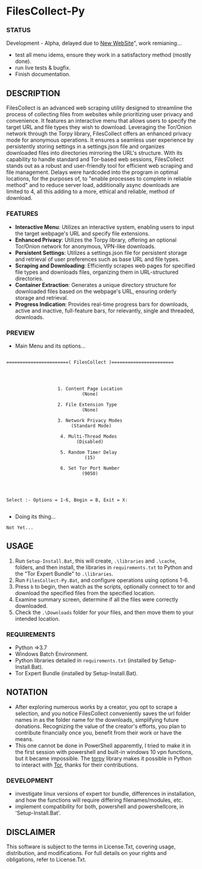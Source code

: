 # FilesCollect-Py

### STATUS
Development - Alpha, delayed due to [New WebSite]("http://wisetime.rf.gd/index.html)", work remianing...
- test all menu idems, ensure they work in a satisfactory method (mostly done).
- run live tests & bugfix.
- Finish documentation.

## DESCRIPTION
FilesCollect is an advanced web scraping utility designed to streamline the process of collecting files from websites while prioritizing user privacy and convenience. It features an interactive menu that allows users to specify the target URL and file types they wish to download. Leveraging the Tor/Onion network through the Torpy library, FilesCollect offers an enhanced privacy mode for anonymous operations. It ensures a seamless user experience by persistently storing settings in a settings.json file and organizes downloaded files into directories mirroring the URL's structure. With its capability to handle standard and Tor-based web sessions, FilesCollect stands out as a robust and user-friendly tool for efficient web scraping and file management. Delays were hardcoded into the program in optimal locations, for the purposes of, to "enable processes to complete in reliable method" and to reduce server load, additionally async downloads are limited to 4, all this adding to a more, ethical and reliable, method of download. 

### FEATURES
- **Interactive Menu**: Utilizes an interactive system, enabling users to input the target webpage's URL and specify file extensions.
- **Enhanced Privacy**: Utilizes the Torpy library, offering an optional Tor/Onion network for anonymous, VPN-like downloads.
- **Persistent Settings**: Utilizes a settings.json file for persistent storage and retrieval of user preferences such as base URL and file types.
- **Scraping and Downloading**: Efficiently scrapes web pages for specified file types and downloads files, organizing them in URL-structured directories.
- **Container Extraction**: Generates a unique directory structure for downloaded files based on the webpage's URL, ensuring orderly storage and retrieval.
- **Progress Indication**: Provides real-time progress bars for downloads, active and inactive, full-feature bars, for relevantly, single and threaded, downloads.

### PREVIEW
- Main Menu and its options...
```

=======================( FilesCollect )=======================




                   1. Content Page Location
                            (None)

                   2. File Extension Type
                            (None)

                   3. Network Privacy Modes
                        (Standard Mode)

                    4. Multi-Thread Modes
                          (Disabled)

                    5. Random Timer Delay
                             (15)

                    6. Set Tor Port Number
                            (9050)




Select :- Options = 1-6, Begin = B, Exit = X:


```
- Doing its thing...
```
Not Yet...
```

## USAGE
1. Run `Setup-Install.Bat`, this will create, `.\libraries` and `.\cache`, folders, and then install, the libraries in `requirements.txt` to Python and the "Tor Expert Bundle" to `.\libraries`.
2. Run `FilesCollect-Py.Bat`, and configure operations using options 1-6.
3. Press `b` to begin, then watch as the scripts, optionally connect to tor and download the specified files from the specified location.
4. Examine summary screen, determine if all the files were correctly downloaded.
5. Check the `.\Downloads` folder for your files, and then move them to your intended location.    

### REQUIREMENTS
- Python =>3.7
- Windows Batch Environment.
- Python libraries detailed in `requirements.txt` (installed by Setup-Install.Bat).
- Tor Expert Bundle (installed by Setup-Install.Bat).

## NOTATION
- After exploring numerous works by a creator, you opt to scrape a selection, and you notice FilesCollect conveniently saves the url folder names in as the folder name for the downloads, simplifying future donations. Recognizing the value of the creator's efforts, you plan to contribute financially once you, benefit from their work or have the means.
- This one cannot be done in PowerShell apparemtly, I tried to make it in the first session with powershell and built-in windows 10 vpn functions, but it became impossible. The [torpy](https://pypi.org/project/torpy/) library makes it possible in Python to interact with [Tor](https://2019.www.torproject.org/about/overview.html), thanks for their contributions.

### DEVELOPMENT
- investigate linux versions of expert tor bundle, differences in installation, and how the functions will require differing filenames/modules, etc.
- implement compatibility for both, powershell and powershellcore, in 'Setup-Install.Bat'.

## DISCLAIMER
This software is subject to the terms in License.Txt, covering usage, distribution, and modifications. For full details on your rights and obligations, refer to License.Txt.
